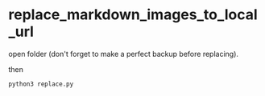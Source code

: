 # replace_markdown_images_to_local_url

open folder (don't forget to make a perfect backup before replacing).

then

```sh
python3 replace.py
```
